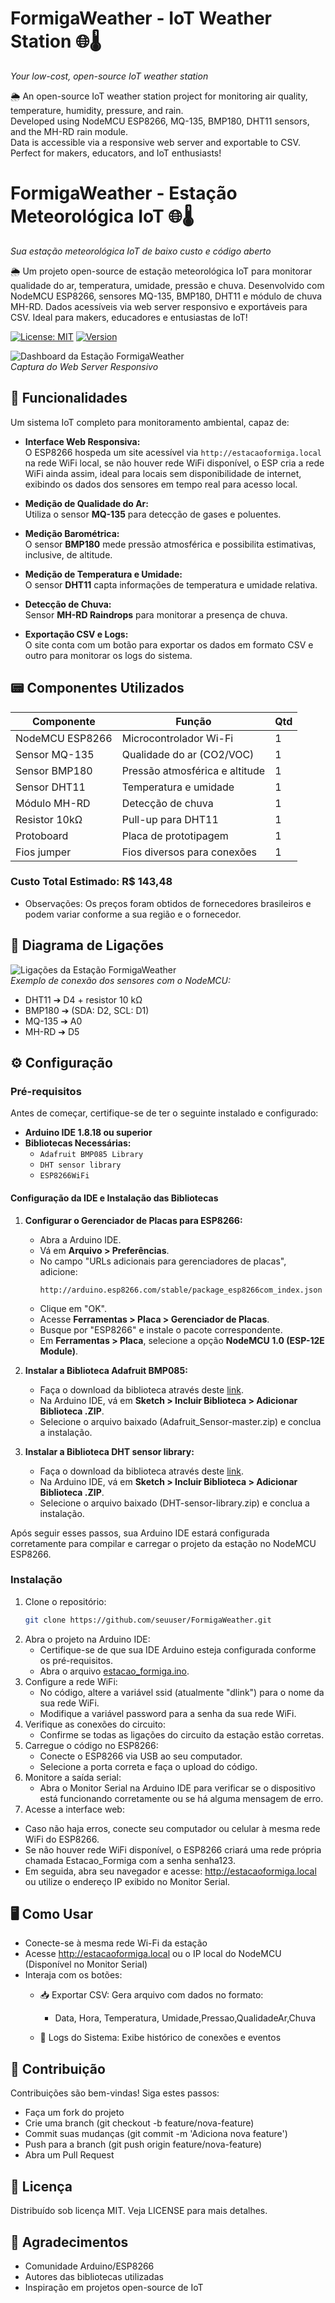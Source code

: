 # FormigaWeather - IoT Weather Station 🌐🌡️  
*Your low-cost, open-source IoT weather station*

🌦️ An open-source IoT weather station project for monitoring air quality, temperature, humidity, pressure, and rain.  
Developed using NodeMCU ESP8266, MQ-135, BMP180, DHT11 sensors, and the MH-RD rain module.  
Data is accessible via a responsive web server and exportable to CSV.  
Perfect for makers, educators, and IoT enthusiasts!  

# FormigaWeather - Estação Meteorológica IoT 🌐🌡️  
*Sua estação meteorológica IoT de baixo custo e código aberto*

🌦️ Um projeto open-source de estação meteorológica IoT para monitorar qualidade do ar, temperatura, umidade, pressão e chuva.   Desenvolvido com NodeMCU ESP8266, sensores MQ-135, BMP180, DHT11 e módulo de chuva MH-RD.   Dados acessíveis via web server responsivo e exportáveis para CSV. Ideal para makers, educadores e entusiastas de IoT!

[![License: MIT](https://img.shields.io/badge/License-MIT-green.svg)](https://opensource.org/licenses/MIT)
[![Version](https://img.shields.io/badge/Version-1.0.0-blue)](https://github.com/jancarauma/FormigaWeather)

![Dashboard da Estação FormigaWeather](estacaoformiga.png)  
*Captura do Web Server Responsivo*

## 🚀 Funcionalidades
Um sistema IoT completo para monitoramento ambiental, capaz de:

- **Interface Web Responsiva:**  
  O ESP8266 hospeda um site acessível via `http://estacaoformiga.local` na rede WiFi local, se não houver rede WiFi disponível, o ESP cria a rede WiFi ainda assim, ideal para locais sem disponibilidade de internet, exibindo os dados dos sensores em tempo real para acesso local.

- **Medição de Qualidade do Ar:**  
  Utiliza o sensor **MQ-135** para detecção de gases e poluentes.

- **Medição Barométrica:**  
  O sensor **BMP180** mede pressão atmosférica e possibilita estimativas, inclusive, de altitude.

- **Medição de Temperatura e Umidade:**  
  O sensor **DHT11** capta informações de temperatura e umidade relativa.

- **Detecção de Chuva:**  
  Sensor **MH-RD Raindrops** para monitorar a presença de chuva.

- **Exportação CSV e Logs:**  
  O site conta com um botão para exportar os dados em formato CSV e outro para monitorar os logs do sistema.

## 📟 Componentes Utilizados
| Componente          | Função                          | Qtd |
|---------------------|---------------------------------|-----|
| NodeMCU ESP8266     | Microcontrolador Wi-Fi          |  1  |
| Sensor MQ-135       | Qualidade do ar (CO2/VOC)       |  1  |
| Sensor BMP180       | Pressão atmosférica e altitude  |  1  |
| Sensor DHT11        | Temperatura e umidade           |  1  |
| Módulo MH-RD        | Detecção de chuva               |  1  |
| Resistor 10kΩ       | Pull-up para DHT11              |  1  |
| Protoboard          | Placa de prototipagem           |  1  |
| Fios jumper         | Fios diversos para conexões     |  1  |

### Custo Total Estimado: R$ 143,48
- Observações: Os preços foram obtidos de fornecedores brasileiros e podem variar conforme a sua região e o fornecedor.

## 🔌 Diagrama de Ligações
![Ligações da Estação FormigaWeather](circuit.png)  
*Exemplo de conexão dos sensores com o NodeMCU:*
- DHT11 ➔ D4 + resistor 10 kΩ
- BMP180 ➔ (SDA: D2, SCL: D1)
- MQ-135 ➔ A0
- MH-RD ➔ D5

## ⚙️ Configuração

### Pré-requisitos

Antes de começar, certifique-se de ter o seguinte instalado e configurado:

- **Arduino IDE 1.8.18 ou superior**
- **Bibliotecas Necessárias:**
  - `Adafruit BMP085 Library`
  - `DHT sensor library`
  - `ESP8266WiFi`

#### Configuração da IDE e Instalação das Bibliotecas

1. **Configurar o Gerenciador de Placas para ESP8266:**
   - Abra a Arduino IDE.
   - Vá em **Arquivo > Preferências**.
   - No campo "URLs adicionais para gerenciadores de placas", adicione:
     ```
     http://arduino.esp8266.com/stable/package_esp8266com_index.json
     ```
   - Clique em "OK".
   - Acesse **Ferramentas > Placa > Gerenciador de Placas**.
   - Busque por "ESP8266" e instale o pacote correspondente.
   - Em **Ferramentas > Placa**, selecione a opção **NodeMCU 1.0 (ESP-12E Module)**.

2. **Instalar a Biblioteca Adafruit BMP085:**
   - Faça o download da biblioteca através deste [link](https://github.com/jancarauma/FormigaWeather/blob/main/Adafruit_Sensor-master.zip).
   - Na Arduino IDE, vá em **Sketch > Incluir Biblioteca > Adicionar Biblioteca .ZIP**.
   - Selecione o arquivo baixado (Adafruit_Sensor-master.zip) e conclua a instalação.

3. **Instalar a Biblioteca DHT sensor library:**
   - Faça o download da biblioteca através deste [link](https://github.com/jancarauma/FormigaWeather/blob/main/DHT-sensor-library.zip).
   - Na Arduino IDE, vá em **Sketch > Incluir Biblioteca > Adicionar Biblioteca .ZIP**.
   - Selecione o arquivo baixado (DHT-sensor-library.zip) e conclua a instalação.

Após seguir esses passos, sua Arduino IDE estará configurada corretamente para compilar e carregar o projeto da estação no NodeMCU ESP8266.

### Instalação
1. Clone o repositório:
   ```bash
   git clone https://github.com/seuuser/FormigaWeather.git
   ```
2. Abra o projeto na Arduino IDE:
   - Certifique-se de que sua IDE Arduino esteja configurada conforme os pré-requisitos.
   - Abra o arquivo [estacao_formiga.ino](estacao_formiga.ino).
3. Configure a rede WiFi:
   - No código, altere a variável ssid (atualmente "dlink") para o nome da sua rede WiFi.
   - Modifique a variável password para a senha da sua rede WiFi.
4. Verifique as conexões do circuito:
   - Confirme se todas as ligações do circuito da estação estão corretas.
5. Carregue o código no ESP8266:
   - Conecte o ESP8266 via USB ao seu computador.
   - Selecione a porta correta e faça o upload do código.
6. Monitore a saída serial:
   - Abra o Monitor Serial na Arduino IDE para verificar se o dispositivo está funcionando corretamente ou se há alguma mensagem de erro.
7. Acesse a interface web:
  - Caso não haja erros, conecte seu computador ou celular à mesma rede WiFi do ESP8266.
  - Se não houver rede WiFi disponível, o ESP8266 criará uma rede própria chamada Estacao_Formiga com a senha senha123.
  - Em seguida, abra seu navegador e acesse: http://estacaoformiga.local ou utilize o endereço IP exibido no Monitor Serial.

## 🖥️ Como Usar
- Conecte-se à mesma rede Wi-Fi da estação
- Acesse http://estacaoformiga.local ou o IP local do NodeMCU (Disponível no Monitor Serial)
- Interaja com os botões:
  - 📥 Exportar CSV: Gera arquivo com dados no formato:
    - Data, Hora, Temperatura, Umidade,Pressao,QualidadeAr,Chuva

  - 📜 Logs do Sistema: Exibe histórico de conexões e eventos

## 🌟 Contribuição
Contribuições são bem-vindas! Siga estes passos:

- Faça um fork do projeto
- Crie uma branch (git checkout -b feature/nova-feature)
- Commit suas mudanças (git commit -m 'Adiciona nova feature')
- Push para a branch (git push origin feature/nova-feature)
- Abra um Pull Request

## 📄 Licença
Distribuído sob licença MIT. Veja LICENSE para mais detalhes.

## 🙌 Agradecimentos
- Comunidade Arduino/ESP8266
- Autores das bibliotecas utilizadas
- Inspiração em projetos open-source de IoT
